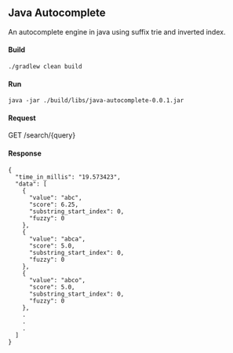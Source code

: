 ## Java Autocomplete
An autocomplete engine in java using suffix trie and inverted index.

#### Build

`./gradlew clean build`


#### Run

`java -jar ./build/libs/java-autocomplete-0.0.1.jar`


#### Request

GET /search/{query}

#### Response

```
{
  "time_in_millis": "19.573423",
  "data": [
    {
      "value": "abc",
      "score": 6.25,
      "substring_start_index": 0,
      "fuzzy": 0
    },
    {
      "value": "abca",
      "score": 5.0,
      "substring_start_index": 0,
      "fuzzy": 0
    },
    {
      "value": "abco",
      "score": 5.0,
      "substring_start_index": 0,
      "fuzzy": 0
    },
	.
	.
	.
  ]
}
```
